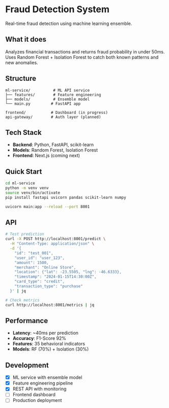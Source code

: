 # Fraud Detection System

Real-time fraud detection using machine learning ensemble.

## What it does

Analyzes financial transactions and returns fraud probability in under 50ms. Uses Random Forest + Isolation Forest to catch both known patterns and new anomalies.

## Structure

```
ml-service/          # ML API service
├── features/        # Feature engineering
├── models/          # Ensemble model
└── main.py         # FastAPI app

frontend/           # Dashboard (in progress)
api-gateway/        # Auth layer (planned)
```

## Tech Stack

- **Backend**: Python, FastAPI, scikit-learn
- **Models**: Random Forest, Isolation Forest
- **Frontend**: Next.js (coming next)

## Quick Start

```bash
cd ml-service
python -m venv venv
source venv/bin/activate
pip install fastapi uvicorn pandas scikit-learn numpy

uvicorn main:app --reload --port 8001
```

## API

```bash
# Test prediction
curl -X POST http://localhost:8001/predict \
  -H "Content-Type: application/json" \
  -d '{
    "id": "test_001",
    "user_id": "user_123",
    "amount": 1500,
    "merchant": "Online Store",
    "location": {"lat": -23.5505, "lng": -46.6333},
    "timestamp": "2024-01-15T14:30:00Z",
    "card_type": "credit",
    "transaction_type": "purchase"
  }' | jq

# Check metrics
curl http://localhost:8001/metrics | jq
```

## Performance

- **Latency**: ~40ms per prediction
- **Accuracy**: F1-Score 92%
- **Features**: 35 behavioral indicators
- **Models**: RF (70%) + Isolation (30%)

## Development

- [x] ML service with ensemble model
- [x] Feature engineering pipeline
- [x] REST API with monitoring
- [ ] Frontend dashboard
- [ ] Production deployment
